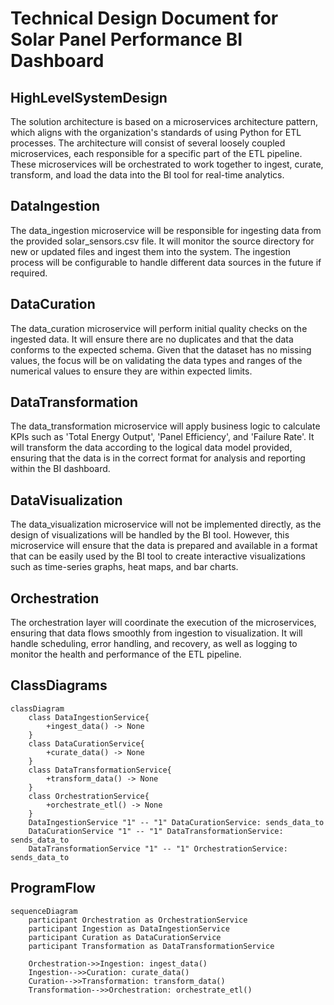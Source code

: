 # Technical Design Document for Solar Panel Performance BI Dashboard

## HighLevelSystemDesign

The solution architecture is based on a microservices architecture pattern, which aligns with the organization's standards of using Python for ETL processes. The architecture will consist of several loosely coupled microservices, each responsible for a specific part of the ETL pipeline. These microservices will be orchestrated to work together to ingest, curate, transform, and load the data into the BI tool for real-time analytics.

## DataIngestion

The data_ingestion microservice will be responsible for ingesting data from the provided solar_sensors.csv file. It will monitor the source directory for new or updated files and ingest them into the system. The ingestion process will be configurable to handle different data sources in the future if required.

## DataCuration

The data_curation microservice will perform initial quality checks on the ingested data. It will ensure there are no duplicates and that the data conforms to the expected schema. Given that the dataset has no missing values, the focus will be on validating the data types and ranges of the numerical values to ensure they are within expected limits.

## DataTransformation

The data_transformation microservice will apply business logic to calculate KPIs such as 'Total Energy Output', 'Panel Efficiency', and 'Failure Rate'. It will transform the data according to the logical data model provided, ensuring that the data is in the correct format for analysis and reporting within the BI dashboard.

## DataVisualization

The data_visualization microservice will not be implemented directly, as the design of visualizations will be handled by the BI tool. However, this microservice will ensure that the data is prepared and available in a format that can be easily used by the BI tool to create interactive visualizations such as time-series graphs, heat maps, and bar charts.

## Orchestration

The orchestration layer will coordinate the execution of the microservices, ensuring that data flows smoothly from ingestion to visualization. It will handle scheduling, error handling, and recovery, as well as logging to monitor the health and performance of the ETL pipeline.

## ClassDiagrams

```mermaid
classDiagram
    class DataIngestionService{
        +ingest_data() -> None
    }
    class DataCurationService{
        +curate_data() -> None
    }
    class DataTransformationService{
        +transform_data() -> None
    }
    class OrchestrationService{
        +orchestrate_etl() -> None
    }
    DataIngestionService "1" -- "1" DataCurationService: sends_data_to
    DataCurationService "1" -- "1" DataTransformationService: sends_data_to
    DataTransformationService "1" -- "1" OrchestrationService: sends_data_to
```

## ProgramFlow

```mermaid
sequenceDiagram
    participant Orchestration as OrchestrationService
    participant Ingestion as DataIngestionService
    participant Curation as DataCurationService
    participant Transformation as DataTransformationService

    Orchestration->>Ingestion: ingest_data()
    Ingestion-->>Curation: curate_data()
    Curation-->>Transformation: transform_data()
    Transformation-->>Orchestration: orchestrate_etl()
```


